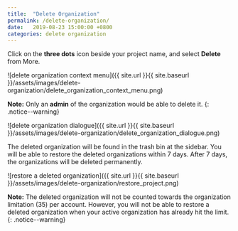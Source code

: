 ```yaml
---
title:  "Delete Organization"
permalink: /delete-organization/
date:   2019-08-23 15:00:00 +0800
categories: delete organization
---
```

Click on the **three dots** icon beside your project name, and select **Delete** from More.

![delete organization context menu]({{ site.url }}{{ site.baseurl }}/assets/images/delete-organization/delete_organization_context_menu.png)

**Note:** Only an **admin** of the organization would be able to delete it. 
{: .notice--warning}

![delete organization dialogue]({{ site.url }}{{ site.baseurl }}/assets/images/delete-organization/delete_organization_dialogue.png)

The deleted organization will be found in the trash bin at the sidebar. You will be able to restore the deleted organizations within 7 days. After 7 days, the organizations will be deleted permanently.


![restore a deleted organization]({{ site.url }}{{ site.baseurl }}/assets/images/delete-organization/restore_project.png)


**Note:** The deleted organization will not be counted towards the organization limitation (35) per account. However, you will not be able to restore a deleted organization when your active organization has already hit the limit. 
{: .notice--warning}
